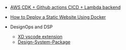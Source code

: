 
- [AWS CDK + Github actions CICD + Lambda backend](https://aws.plainenglish.io/aws-cdk-github-actions-cicd-lambda-backend-bbf369dc1638)
- [How to Deploy a Static Website Using Docker](https://aws.plainenglish.io/using-docker-to-deploy-a-static-website-8459b89c03bc)

- DesignOps and DSP
	- [XD vscode extension](https://www.adobe.com/products/xd/learn/design-systems/cloud-libraries/vscode-extension.html)
	- [Design-System-Package](https://github.com/AdobeXD/design-system-package-dsp)
